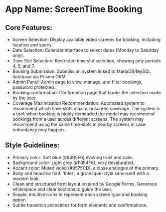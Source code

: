 # **App Name**: ScreenTime Booking

## Core Features:

- Screen Selection: Display available video screens for booking, including location and specs.
- Date Selection: Calendar interface to select dates (Monday to Saturday only).
- Time Slot Selection: Restricted time slot selection, showing only periods 4, 5, and 7.
- Booking Submission: Submission system linked to MariaDB/MySQL database via Prisma ORM.
- Admin Panel: Admin page to view, manage, and filter bookings, password protected.
- Booking confirmation: Confirmation page that books the selection made by the user.
- Coverage Maximization Recommendation: Automated system to recommend which time-slots maximize screen coverage. The system is a tool: when booking is highly demanded the model may recommend bookings from a user across different screens.  The system may recommend using the same time-slots in nearby screens in case redundancy may happen.

## Style Guidelines:

- Primary color: Soft blue (#64B5F6) evoking trust and calm.
- Background color: Light grey (#F0F4F8), very desaturated.
- Accent color: Muted violet (#9575CD), a close analogue of the primary.
- Body and headline font: 'Inter', a grotesque-style sans-serif with a modern look.
- Clean and structured form layout inspired by Google Forms. Generous whitespace and clear sections to guide the user.
- Simple, intuitive icons to represent each screen type and booking option.
- Subtle transition animations for form elements and confirmations.